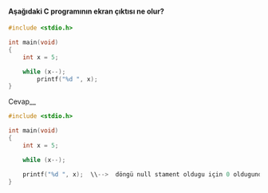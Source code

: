 #### Aşağıdaki C programının ekran çıktısı ne olur?

```c
#include <stdio.h>

int main(void)
{
	int x = 5;

	while (x--);
		printf("%d ", x);
}
```

Cevap__

```c
#include <stdio.h>

int main(void)
{
	int x = 5;

	while (x--);

	printf("%d ", x);  \\-->  döngü null stament oldugu için 0 oldugunda durur bir sonraki sequance pointe gelince -1 yazdırır
}
```